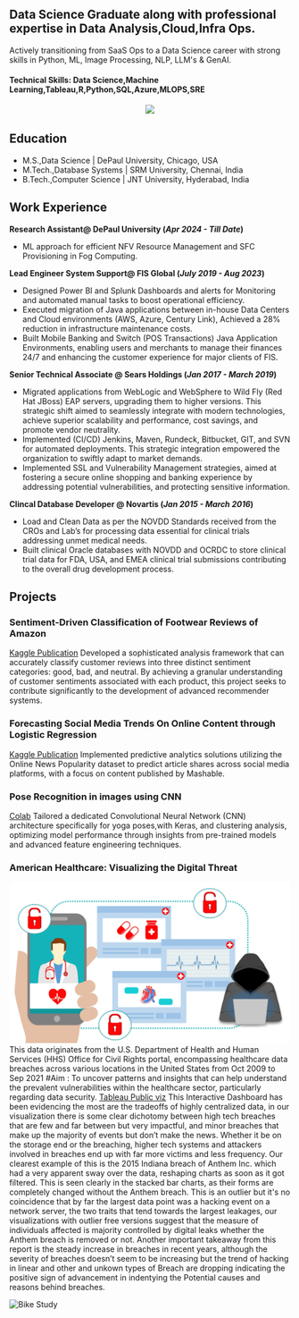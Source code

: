 ## Data Science Graduate along with professional expertise in Data Analysis,Cloud,Infra Ops.
Actively transitioning from SaaS Ops to a Data Science career with strong skills in Python, ML, Image
Processing, NLP, LLM's & GenAI.

#### Technical Skills: Data Science,Machine Learning,Tableau,R,Python,SQL,Azure,MLOPS,SRE

<p align="center">
  <a href="https://skillicons.dev">
    <img src="https://skillicons.dev/icons?i=sklearn,terraform,opencv,linux,git,jenkins,maven,kubernetes,docker,ansible,azure,bash,bitbucket,mysql,nginx,postman,py,pytorch,redhat" />
  </a>
</p>

## Education
- M.S.,Data Science        | DePaul University, Chicago, USA 					       		
- M.Tech.,Database Systems | SRM University, Chennai, India        		
- B.Tech.,Computer Science | JNT University, Hyderabad, India 

## Work Experience

**Research Assistant@ DePaul University (_Apr 2024 - Till Date_)**
- ML approach for efficient NFV Resource Management and SFC Provisioning in Fog Computing.


**Lead Engineer System Support@ FIS Global (_July 2019 - Aug 2023_)**
- Designed Power BI and Splunk Dashboards and alerts for Monitoring and automated manual tasks to boost operational efficiency.
- Executed migration of Java applications between in-house Data Centers and Cloud environments (AWS, Azure, Century Link), Achieved a 28% reduction in infrastructure maintenance costs.
- Built Mobile Banking and Switch (POS Transactions) Java Application Environments, enabling users and merchants to manage their finances 24/7 and enhancing the customer experience for major clients of FIS.

**Senior Technical Associate @ Sears Holdings (_Jan 2017 - March 2019_)**
- Migrated applications from WebLogic and WebSphere to Wild Fly (Red Hat JBoss) EAP servers, upgrading them to higher versions. This strategic shift aimed to seamlessly integrate with modern technologies, achieve superior scalability and performance, cost savings, and promote vendor neutrality.
- Implemented (CI/CD) Jenkins, Maven, Rundeck, Bitbucket, GIT, and SVN for automated deployments. This strategic integration empowered the organization to swiftly adapt to market demands.
- Implemented SSL and Vulnerability Management strategies, aimed at fostering a secure online shopping and banking experience by addressing potential vulnerabilities, and protecting sensitive information.

**Clincal Database Developer @ Novartis (_Jan 2015 - March 2016_)**
- Load and Clean Data as per the NOVDD Standards received from the CROs and Lab’s for processing data essential for clinical trials addressing unmet medical needs.
- Built clinical Oracle databases with NOVDD and OCRDC to store clinical trial data for FDA, USA, and EMEA clinical trial submissions contributing to the overall drug development process.


## Projects
### Sentiment-Driven Classification of Footwear Reviews of Amazon
[Kaggle Publication](https://www.kaggle.com/code/tarak369/classification-based-on-sentiment-analysis)
Developed a sophisticated analysis framework that can accurately classify customer reviews into three distinct sentiment categories: good, bad, and neutral. By achieving a granular understanding of customer sentiments associated with each
product, this project seeks to contribute significantly to the development of advanced recommender systems.

### Forecasting Social Media Trends On Online Content through Logistic Regression
[Kaggle Publication](https://www.kaggle.com/code/tarak369/analyzing-and-predicting-social-media-engagement)
Implemented predictive analytics solutions utilizing the Online News Popularity dataset to predict article shares across social media platforms, with a focus on content published by Mashable.

### Pose Recognition in images using CNN
[Colab](https://colab.research.google.com/drive/18wfr2XDdRHIA2drW7LDxnEdoJx1Og_aU?usp=sharing)
Tailored a dedicated Convolutional Neural Network (CNN) architecture specifically for yoga poses,with Keras, and clustering analysis, optimizing model performance through insights from pre-trained models and advanced feature engineering techniques.

### American Healthcare: Visualizing the Digital Threat 
![EEG Band Discovery](/images/healthcarecomplianceproscom_645624885.jpg)
This data originates from the U.S. Department of Health and Human Services (HHS) Office for Civil Rights portal, encompassing healthcare data breaches across various locations in the United States from Oct 2009 to Sep 2021
#Aim : To uncover patterns and insights that can help understand the prevalent vulnerabilities within the healthcare sector, particularly regarding data security.
[Tableau Public viz](https://public.tableau.com/views/HealthDataBreachesVisualization/HealthDataBreachDashboard?:language=en-US&publish=yes&:sid=&:display_count=n&:origin=viz_share_link)
This Interactive Dashboard has been evidencing the most are the tradeoffs of highly centralized data, in our visualization there is some clear dichotomy between high tech breaches that are few and far between but very impactful, and minor breaches that make up the majority of events but don’t make the news. Whether it be on the storage end or the breaching, higher tech systems and attackers involved in breaches end up with far more victims and less frequency. Our clearest example of this is the 2015 Indiana breach of Anthem Inc. which had a very apparent sway over the data, reshaping charts as soon as it got filtered. This is seen clearly in the stacked bar charts, as their forms are completely changed without the Anthem breach. This is an outlier but it's no coincidence that by far the largest data point was a hacking event on a network server, the two traits that tend towards the largest leakages, our visualizations with outlier free versions suggest that the measure of individuals affected is majority controlled by digital leaks whether the Anthem breach is removed or not. Another important takeaway from this report is the steady increase in breaches in recent years, although the severity of breaches doesn’t seem to be increasing but the trend of hacking in linear and other and unkown types of Breach are dropping indicating the positive sign of advancement in indentying the Potential causes and reasons behind breaches.

![Bike Study](/assets/img/bike_study.jpeg)





